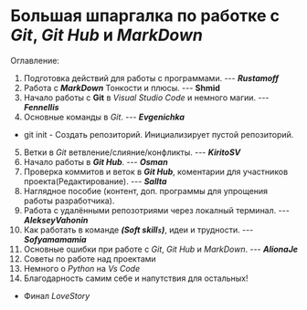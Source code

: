 # Большая шпаргалка по работке с *Git*, *Git Hub* и *MarkDown*
Оглавление:
1. Подготовка действий для работы с программами. --- **_Rustamoff_**
2. Работа с **_MarkDown_** Тонкости и плюсы. --- **__Shmid__**
3. Начало работы с **Git** в *Visual Studio Code* и немного магии. --- **_Fennellis_**
4. Основные команды в *Git*. --- **_Evgenichka_**

* git init - Создать репозиторий. Инициализирует пустой репозиторий.

5. Ветки в *Git* ветвление/слияние/конфликты. --- **_KiritoSV_**
6. Начало работы в **_Git Hub_**. --- **_Osman_**
7. Проверка коммитов и веток в **_Git Hub_**, коментарии для участников проекта(Редактирование). --- **_Sallta_**
8. Наглядное пособие (контент, доп. программы для упрощения работы разработчика).
9. Работа с удалёнными репозотриями через локалный терминал. ---  **_AlekseyVahonin_**
10. Как работать в команде ***(Soft skill`s`)***, идеи и трудности. --- **_Sofyamamamia_** 
11. Основные ошибки при работе с *Git*, *Git Hub* и *MarkDown*. --- **_AlionaJe_** 
12. Советы по работе над проектами
13. Немного о *Python* на *Vs Code*
14. Благодарность самим себе и напутствия для остальных!
* Финал *LoveStory*
